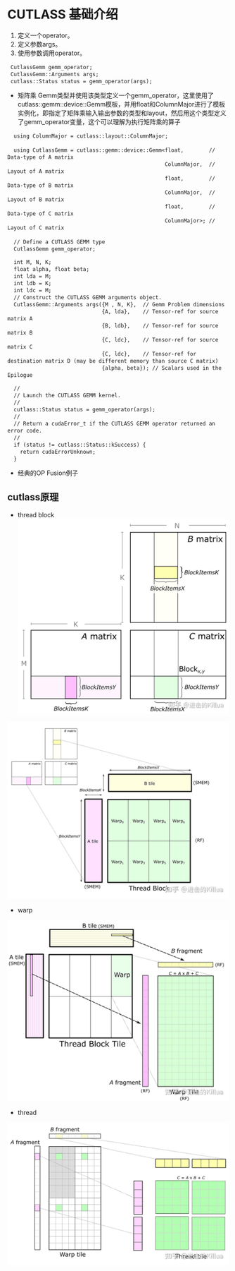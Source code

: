 # CUTLASS 基础介绍
1. 定义一个operator。
2. 定义参数args。
3. 使用参数调用operator。
```
 CutlassGemm gemm_operator;
 CutlassGemm::Arguments args;
 cutlass::Status status = gemm_operator(args);
```

* 矩阵乘
Gemm类型并使用该类型定义一个gemm_operator，这里使用了cutlass::gemm::device::Gemm模板，并用float和ColumnMajor进行了模板实例化，即指定了矩阵乘输入输出参数的类型和layout，然后用这个类型定义了gemm_operator变量，这个可以理解为执行矩阵乘的算子

```
  using ColumnMajor = cutlass::layout::ColumnMajor;

  using CutlassGemm = cutlass::gemm::device::Gemm<float,        // Data-type of A matrix
                                                  ColumnMajor,  // Layout of A matrix
                                                  float,        // Data-type of B matrix
                                                  ColumnMajor,  // Layout of B matrix
                                                  float,        // Data-type of C matrix
                                                  ColumnMajor>; // Layout of C matrix

  // Define a CUTLASS GEMM type
  CutlassGemm gemm_operator;
```

```
  int M, N, K;
  float alpha, float beta;
  int lda = M;
  int ldb = K;
  int ldc = M;
  // Construct the CUTLASS GEMM arguments object.
  CutlassGemm::Arguments args({M , N, K},  // Gemm Problem dimensions
                              {A, lda},    // Tensor-ref for source matrix A
                              {B, ldb},    // Tensor-ref for source matrix B
                              {C, ldc},    // Tensor-ref for source matrix C
                              {C, ldc},    // Tensor-ref for destination matrix D (may be different memory than source C matrix)
                              {alpha, beta}); // Scalars used in the Epilogue
```

```
  //
  // Launch the CUTLASS GEMM kernel.
  //
  cutlass::Status status = gemm_operator(args);
  //
  // Return a cudaError_t if the CUTLASS GEMM operator returned an error code.
  //
  if (status != cutlass::Status::kSuccess) {
    return cudaErrorUnknown;
  }
```

* 经典的OP Fusion例子



## cutlass原理


* thread block
![Alt text](../../img/cutlass-cute-nccl-cuda/cutlass/image-3-1.png)

![Alt text](../../img/cutlass-cute-nccl-cuda/cutlass/image-3-2.png)

* warp

![Alt text](../../img/cutlass-cute-nccl-cuda/cutlass/image-3-3.png)


* thread

![Alt text](../../img/cutlass-cute-nccl-cuda/cutlass/image-3-4.png)
